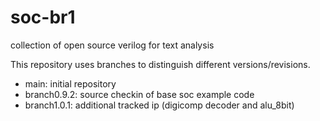 # soc-br1

collection of open source verilog for text analysis

This repository uses branches to distinguish different versions/revisions.

  - main:         initial repository
  - branch0.9.2:  source checkin of base soc example code
  - branch1.0.1:  additional tracked ip (digicomp decoder and alu_8bit)

